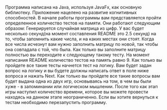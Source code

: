Программа написана на Java, используя JavaFx, как основную библиотеку. 
Приложение нацелено на развитие когнитивных способностей. 
В начале работы программы вам представляется пройти определенное количество тестов на памяти.
Они работают следующим образом:
Генерируется случайная матрица из цифр. У вас будет несколько секунд(на момент составления README это 2.5 секунд) на то, чтобы запомнить
какие числа, и на каких местах они стоят. Когда все числа исчезнут вам нужно заполнить матрицу по новой, так чтобы она совпадала с той, что была. Как только вы заполните матрицу полностью вы переходите к следующему такому тесту.
На момент написания README количество тестов на память равно 9.
Как только вы пройдете все такие тесты начнется тест на логику.
Вам будет задан вопрос на логику и вы будете должны написать ответ в поле ниже вопроса и нажать Next. Как только вы пройдете все такие вопросы вам будет выдана одна из двух игр, основываясь на том, в чем вы были хуже - в запоминании или логическом мышлении.
После того как этап игры наступил количество времени, которое вы можете провести находясь на данном этапе неограниченно. Если вы хотите вернуться к тестам необходимо перезапустить программу.
